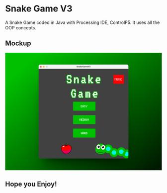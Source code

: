 # Snake Game V3
A Snake Game coded in Java with Processing IDE, ControlP5. It uses all the OOP concepts.

## Mockup
![](home.png)

## Hope you Enjoy!
